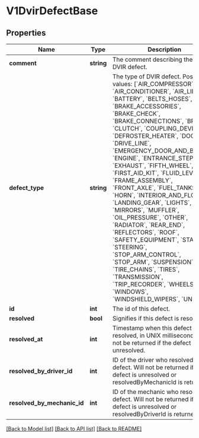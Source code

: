 # V1DvirDefectBase

## Properties
Name | Type | Description | Notes
------------ | ------------- | ------------- | -------------
**comment** | **string** | The comment describing the type of DVIR defect. | [optional] 
**defect_type** | **string** | The type of DVIR defect. Possible values: [&#x60;AIR_COMPRESSOR&#x60;, &#x60;AIR_CONDITIONER&#x60;, &#x60;AIR_LINES&#x60;, &#x60;BATTERY&#x60;, &#x60;BELTS_HOSES&#x60;, &#x60;BRAKE_ACCESSORIES&#x60;, &#x60;BRAKE_CHECK&#x60;, &#x60;BRAKE_CONNECTIONS&#x60;, &#x60;BRAKES&#x60;, &#x60;CLUTCH&#x60;, &#x60;COUPLING_DEVICES&#x60;, &#x60;DEFROSTER_HEATER&#x60;, &#x60;DOORS&#x60;, &#x60;DRIVE_LINE&#x60;, &#x60;EMERGENCY_DOOR_AND_BUZZER&#x60;, &#x60;ENGINE&#x60;, &#x60;ENTRANCE_STEPS&#x60;, &#x60;EXHAUST&#x60;, &#x60;FIFTH_WHEEL&#x60;, &#x60;FIRST_AID_KIT&#x60;, &#x60;FLUID_LEVELS&#x60;, &#x60;FRAME_ASSEMBLY&#x60;, &#x60;FRONT_AXLE&#x60;, &#x60;FUEL_TANKS&#x60;, &#x60;HORN&#x60;, &#x60;INTERIOR_AND_FLOOR&#x60;, &#x60;LANDING_GEAR&#x60;, &#x60;LIGHTS&#x60;, &#x60;MIRRORS&#x60;, &#x60;MUFFLER&#x60;, &#x60;OIL_PRESSURE&#x60;, &#x60;OTHER&#x60;, &#x60;RADIATOR&#x60;, &#x60;REAR_END&#x60;, &#x60;REFLECTORS&#x60;, &#x60;ROOF&#x60;, &#x60;SAFETY_EQUIPMENT&#x60;, &#x60;STARTER&#x60;, &#x60;STEERING&#x60;, &#x60;STOP_ARM_CONTROL&#x60;, &#x60;STOP_ARM&#x60;, &#x60;SUSPENSION&#x60;, &#x60;TIRE_CHAINS&#x60;, &#x60;TIRES&#x60;, &#x60;TRANSMISSION&#x60;, &#x60;TRIP_RECORDER&#x60;, &#x60;WHEELS_RIMS&#x60;, &#x60;WINDOWS&#x60;, &#x60;WINDSHIELD_WIPERS&#x60;, &#x60;UNSET&#x60;] | [optional] 
**id** | **int** | The id of this defect. | [optional] 
**resolved** | **bool** | Signifies if this defect is resolved. | [optional] 
**resolved_at** | **int** | Timestamp when this defect was resolved, in UNIX milliseconds.  Will not be returned if the defect is unresolved. | [optional] 
**resolved_by_driver_id** | **int** | ID of the driver who resolved this defect. Will not be returned if the defect is unresolved or resolvedByMechanicId is returned. | [optional] 
**resolved_by_mechanic_id** | **int** | ID of the mechanic who resolved this defect. Will not be returned if the defect is unresolved or resolvedByDriverId is returned. | [optional] 

[[Back to Model list]](../README.md#documentation-for-models) [[Back to API list]](../README.md#documentation-for-api-endpoints) [[Back to README]](../README.md)



